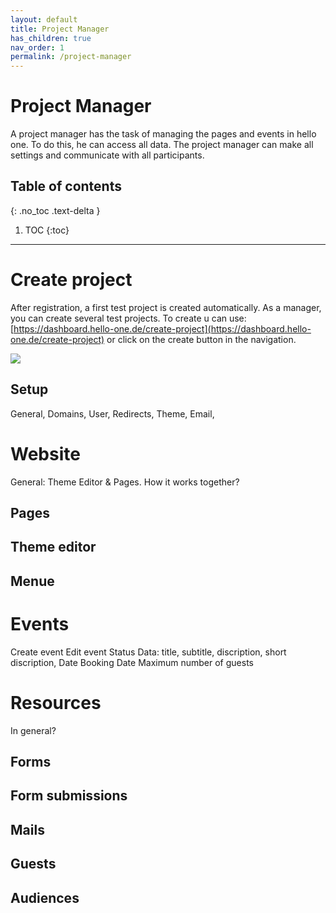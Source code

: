 ```yaml
---
layout: default
title: Project Manager
has_children: true
nav_order: 1
permalink: /project-manager
---
```


# Project Manager
A project manager has the task of managing the pages and events in hello one. To do this, he can access all data. The project manager can make all settings and communicate with all participants.

## Table of contents
{: .no_toc .text-delta }

1. TOC
{:toc}

---

# Create project

After registration, a first test project is created automatically. As a manager, you can create several test projects. To create u can use: [https://dashboard.hello-one.de/create-project](https://dashboard.hello-one.de/create-project) or click on the create button in the navigation. 

![](https://docs.hello-one.de/project-manager/createProject.png)

## Setup 
General,
Domains,
User,
Redirects,
Theme,
Email,

# Website
General: Theme Editor & Pages. How it works together?
## Pages
## Theme editor
## Menue


# Events
Create event
Edit event
Status
Data: title, subtitle, discription, short discription, 
Date 
Booking Date
Maximum number of guests

# Resources
In general? 

## Forms 

## Form submissions 

## Mails

## Guests

## Audiences




